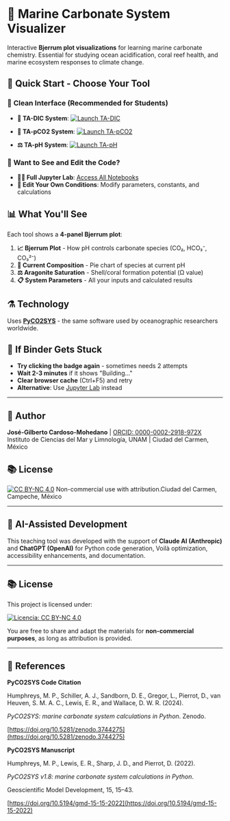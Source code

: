 # 🌊 Marine Carbonate System Visualizer


Interactive **Bjerrum plot visualizations** for learning marine carbonate chemistry. Essential for studying ocean acidification, coral reef health, and marine ecosystem responses to climate change.

## 🚀 **Quick Start - Choose Your Tool**

### 📱 **Clean Interface (Recommended for Students)**
- **🧪 TA-DIC System**: [![Launch TA-DIC](https://mybinder.org/badge_logo.svg)](https://mybinder.org/v2/gh/gilbertoCM/marine_carbonate_visualizer/main?urlpath=voila%2Frender%2Fmarine_carbonate_TA_DIC.ipynb)

- **🌊 TA-pCO2 System**: [![Launch TA-pCO2](https://mybinder.org/badge_logo.svg)](https://mybinder.org/v2/gh/gilbertoCM/marine_carbonate_visualizer/main?urlpath=voila%2Frender%2Fmarine_carbonate_TA_pCO2.ipynb)

- **⚖️ TA-pH System**: [![Launch TA-pH](https://mybinder.org/badge_logo.svg)](https://mybinder.org/v2/gh/gilbertoCM/marine_carbonate_visualizer/main?urlpath=voila%2Frender%2Fmarine_carbonate_TA_pH.ipynb)

### 📓 **Want to See and Edit the Code?**
- **👨‍💻 Full Jupyter Lab**: [Access All Notebooks](https://mybinder.org/v2/gh/gilbertoCM/marine_carbonate_visualizer/main) 
- **🔧 Edit Your Own Conditions**: Modify parameters, constants, and calculations

## 📊 **What You'll See**
Each tool shows a **4-panel Bjerrum plot**:
1. **📈 Bjerrum Plot** - How pH controls carbonate species (CO₂, HCO₃⁻, CO₃²⁻)
2. **🥧 Current Composition** - Pie chart of species at current pH
3. **⚖️ Aragonite Saturation** - Shell/coral formation potential (Ω value)
4. **📋 System Parameters** - All your inputs and calculated results


  

## ⚗️ **Technology**
Uses **[PyCO2SYS](https://github.com/mvdh7/PyCO2SYS)** - the same software used by oceanographic researchers worldwide.

## 🔧 **If Binder Gets Stuck**
- **Try clicking the badge again** - sometimes needs 2 attempts
- **Wait 2-3 minutes** if it shows "Building..." 
- **Clear browser cache** (Ctrl+F5) and retry
- **Alternative**: Use [Jupyter Lab](https://mybinder.org/v2/gh/gilbertoCM/marine_carbonate_visualizer/main) instead

---

## 👤 **Author**
**José-Gilberto Cardoso-Mohedano** | [ORCID: 0000-0002-2918-972X](https://orcid.org/0000-0002-2918-972X)  
Instituto de Ciencias del Mar y Limnología, UNAM | Ciudad del Carmen, México

## 📚 **License**
[![CC BY-NC 4.0](https://licensebuttons.net/l/by-nc/4.0/88x31.png)](https://creativecommons.org/licenses/by-nc/4.0/) Non-commercial use with attribution.Ciudad del Carmen, Campeche, México

 

---

  

## 🤖 AI-Assisted Development

  

This teaching tool was developed with the support of **Claude AI (Anthropic)** and **ChatGPT (OpenAI)** for Python code generation, Voilà optimization, accessibility enhancements, and documentation.

  

---

  

## 📚 License

  

This project is licensed under:

  

[![Licencia: CC BY-NC 4.0](https://licensebuttons.net/l/by-nc/4.0/88x31.png)](https://creativecommons.org/licenses/by-nc/4.0/)

  

You are free to share and adapt the materials for **non-commercial purposes**, as long as attribution is provided.

  

---

  

## 📖 References

  

**PyCO2SYS Code Citation**  

Humphreys, M. P., Schiller, A. J., Sandborn, D. E., Gregor, L., Pierrot, D., van Heuven, S. M. A. C., Lewis, E. R., and Wallace, D. W. R. (2024).  

*PyCO2SYS: marine carbonate system calculations in Python*. Zenodo.  

[https://doi.org/10.5281/zenodo.3744275](https://doi.org/10.5281/zenodo.3744275)
  

**PyCO2SYS Manuscript**  

Humphreys, M. P., Lewis, E. R., Sharp, J. D., and Pierrot, D. (2022).  

*PyCO2SYS v1.8: marine carbonate system calculations in Python*.  

Geoscientific Model Development, 15, 15–43.  

[https://doi.org/10.5194/gmd-15-15-2022](https://doi.org/10.5194/gmd-15-15-2022)